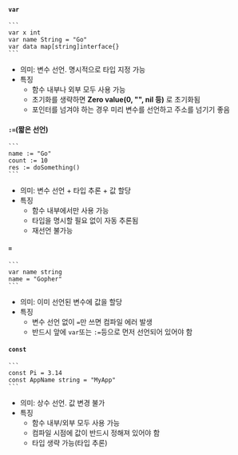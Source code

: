 #### `var`
	```
	var x int
	var name String = "Go"
	var data map[string]interface{}
	```
- 의미: 변수 선언. 명시적으로 타입 지정 가능
- 특징
	- 함수 내부나 외부 모두 사용 가능
	- 초기화를 생략하면 **Zero value(0, "", nil 등)** 로 초기화됨
	- 포인터를 넘겨야 하는 경우 미리 변수를 선언하고 주소를 넘기기 좋음

#### `:=`(짧은 선언)
	```
	name := "Go"
	count := 10
	res := doSomething()
	```
- 의미: 변수 선언 + 타입 추론 + 값 할당
- 특징
  - 함수 내부에서만 사용 가능
  - 타입을 명시할 필요 없이 자동 추론됨
  - 재선언 불가능
#### `=`
	```
	var name string
	name = "Gopher"
	```
- 의미: 이미 선언된 변수에 값을 할당
- 특징
  - 변수 선언 없이 `=`만 쓰면 컴파일 에러 발생
  - 반드시 앞에 `var`또는 `:=`등으로 먼저 선언되어 있어야 함
#### `const`
	```
	const Pi = 3.14
	const AppName string = "MyApp"
	```
- 의미: 상수 선언. 값 변경 불가
- 특징
  - 함수 내부/외부 모두 사용 가능
  - 컴파일  시점에 값이 반드시 정해져 있어야 함
  - 타입 생략 가능(타입 추론)
  
